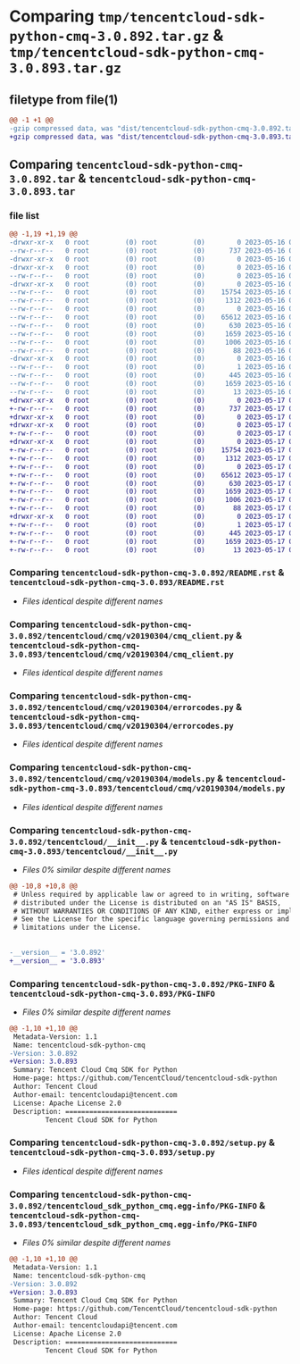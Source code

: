 # Comparing `tmp/tencentcloud-sdk-python-cmq-3.0.892.tar.gz` & `tmp/tencentcloud-sdk-python-cmq-3.0.893.tar.gz`

## filetype from file(1)

```diff
@@ -1 +1 @@
-gzip compressed data, was "dist/tencentcloud-sdk-python-cmq-3.0.892.tar", last modified: Tue May 16 00:33:00 2023, max compression
+gzip compressed data, was "dist/tencentcloud-sdk-python-cmq-3.0.893.tar", last modified: Wed May 17 03:27:28 2023, max compression
```

## Comparing `tencentcloud-sdk-python-cmq-3.0.892.tar` & `tencentcloud-sdk-python-cmq-3.0.893.tar`

### file list

```diff
@@ -1,19 +1,19 @@
-drwxr-xr-x   0 root         (0) root         (0)        0 2023-05-16 00:33:00.000000 tencentcloud-sdk-python-cmq-3.0.892/
--rw-r--r--   0 root         (0) root         (0)      737 2023-05-16 00:33:00.000000 tencentcloud-sdk-python-cmq-3.0.892/README.rst
-drwxr-xr-x   0 root         (0) root         (0)        0 2023-05-16 00:33:00.000000 tencentcloud-sdk-python-cmq-3.0.892/tencentcloud/
-drwxr-xr-x   0 root         (0) root         (0)        0 2023-05-16 00:33:00.000000 tencentcloud-sdk-python-cmq-3.0.892/tencentcloud/cmq/
--rw-r--r--   0 root         (0) root         (0)        0 2023-05-16 00:33:00.000000 tencentcloud-sdk-python-cmq-3.0.892/tencentcloud/cmq/__init__.py
-drwxr-xr-x   0 root         (0) root         (0)        0 2023-05-16 00:33:00.000000 tencentcloud-sdk-python-cmq-3.0.892/tencentcloud/cmq/v20190304/
--rw-r--r--   0 root         (0) root         (0)    15754 2023-05-16 00:33:00.000000 tencentcloud-sdk-python-cmq-3.0.892/tencentcloud/cmq/v20190304/cmq_client.py
--rw-r--r--   0 root         (0) root         (0)     1312 2023-05-16 00:33:00.000000 tencentcloud-sdk-python-cmq-3.0.892/tencentcloud/cmq/v20190304/errorcodes.py
--rw-r--r--   0 root         (0) root         (0)        0 2023-05-16 00:33:00.000000 tencentcloud-sdk-python-cmq-3.0.892/tencentcloud/cmq/v20190304/__init__.py
--rw-r--r--   0 root         (0) root         (0)    65612 2023-05-16 00:33:00.000000 tencentcloud-sdk-python-cmq-3.0.892/tencentcloud/cmq/v20190304/models.py
--rw-r--r--   0 root         (0) root         (0)      630 2023-05-16 00:33:00.000000 tencentcloud-sdk-python-cmq-3.0.892/tencentcloud/__init__.py
--rw-r--r--   0 root         (0) root         (0)     1659 2023-05-16 00:33:00.000000 tencentcloud-sdk-python-cmq-3.0.892/PKG-INFO
--rw-r--r--   0 root         (0) root         (0)     1006 2023-05-16 00:33:00.000000 tencentcloud-sdk-python-cmq-3.0.892/setup.py
--rw-r--r--   0 root         (0) root         (0)       88 2023-05-16 00:33:00.000000 tencentcloud-sdk-python-cmq-3.0.892/setup.cfg
-drwxr-xr-x   0 root         (0) root         (0)        0 2023-05-16 00:33:00.000000 tencentcloud-sdk-python-cmq-3.0.892/tencentcloud_sdk_python_cmq.egg-info/
--rw-r--r--   0 root         (0) root         (0)        1 2023-05-16 00:33:00.000000 tencentcloud-sdk-python-cmq-3.0.892/tencentcloud_sdk_python_cmq.egg-info/dependency_links.txt
--rw-r--r--   0 root         (0) root         (0)      445 2023-05-16 00:33:00.000000 tencentcloud-sdk-python-cmq-3.0.892/tencentcloud_sdk_python_cmq.egg-info/SOURCES.txt
--rw-r--r--   0 root         (0) root         (0)     1659 2023-05-16 00:33:00.000000 tencentcloud-sdk-python-cmq-3.0.892/tencentcloud_sdk_python_cmq.egg-info/PKG-INFO
--rw-r--r--   0 root         (0) root         (0)       13 2023-05-16 00:33:00.000000 tencentcloud-sdk-python-cmq-3.0.892/tencentcloud_sdk_python_cmq.egg-info/top_level.txt
+drwxr-xr-x   0 root         (0) root         (0)        0 2023-05-17 03:27:28.000000 tencentcloud-sdk-python-cmq-3.0.893/
+-rw-r--r--   0 root         (0) root         (0)      737 2023-05-17 03:27:28.000000 tencentcloud-sdk-python-cmq-3.0.893/README.rst
+drwxr-xr-x   0 root         (0) root         (0)        0 2023-05-17 03:27:28.000000 tencentcloud-sdk-python-cmq-3.0.893/tencentcloud/
+drwxr-xr-x   0 root         (0) root         (0)        0 2023-05-17 03:27:28.000000 tencentcloud-sdk-python-cmq-3.0.893/tencentcloud/cmq/
+-rw-r--r--   0 root         (0) root         (0)        0 2023-05-17 03:27:28.000000 tencentcloud-sdk-python-cmq-3.0.893/tencentcloud/cmq/__init__.py
+drwxr-xr-x   0 root         (0) root         (0)        0 2023-05-17 03:27:28.000000 tencentcloud-sdk-python-cmq-3.0.893/tencentcloud/cmq/v20190304/
+-rw-r--r--   0 root         (0) root         (0)    15754 2023-05-17 03:27:28.000000 tencentcloud-sdk-python-cmq-3.0.893/tencentcloud/cmq/v20190304/cmq_client.py
+-rw-r--r--   0 root         (0) root         (0)     1312 2023-05-17 03:27:28.000000 tencentcloud-sdk-python-cmq-3.0.893/tencentcloud/cmq/v20190304/errorcodes.py
+-rw-r--r--   0 root         (0) root         (0)        0 2023-05-17 03:27:28.000000 tencentcloud-sdk-python-cmq-3.0.893/tencentcloud/cmq/v20190304/__init__.py
+-rw-r--r--   0 root         (0) root         (0)    65612 2023-05-17 03:27:28.000000 tencentcloud-sdk-python-cmq-3.0.893/tencentcloud/cmq/v20190304/models.py
+-rw-r--r--   0 root         (0) root         (0)      630 2023-05-17 03:27:28.000000 tencentcloud-sdk-python-cmq-3.0.893/tencentcloud/__init__.py
+-rw-r--r--   0 root         (0) root         (0)     1659 2023-05-17 03:27:28.000000 tencentcloud-sdk-python-cmq-3.0.893/PKG-INFO
+-rw-r--r--   0 root         (0) root         (0)     1006 2023-05-17 03:27:28.000000 tencentcloud-sdk-python-cmq-3.0.893/setup.py
+-rw-r--r--   0 root         (0) root         (0)       88 2023-05-17 03:27:28.000000 tencentcloud-sdk-python-cmq-3.0.893/setup.cfg
+drwxr-xr-x   0 root         (0) root         (0)        0 2023-05-17 03:27:28.000000 tencentcloud-sdk-python-cmq-3.0.893/tencentcloud_sdk_python_cmq.egg-info/
+-rw-r--r--   0 root         (0) root         (0)        1 2023-05-17 03:27:28.000000 tencentcloud-sdk-python-cmq-3.0.893/tencentcloud_sdk_python_cmq.egg-info/dependency_links.txt
+-rw-r--r--   0 root         (0) root         (0)      445 2023-05-17 03:27:28.000000 tencentcloud-sdk-python-cmq-3.0.893/tencentcloud_sdk_python_cmq.egg-info/SOURCES.txt
+-rw-r--r--   0 root         (0) root         (0)     1659 2023-05-17 03:27:28.000000 tencentcloud-sdk-python-cmq-3.0.893/tencentcloud_sdk_python_cmq.egg-info/PKG-INFO
+-rw-r--r--   0 root         (0) root         (0)       13 2023-05-17 03:27:28.000000 tencentcloud-sdk-python-cmq-3.0.893/tencentcloud_sdk_python_cmq.egg-info/top_level.txt
```

### Comparing `tencentcloud-sdk-python-cmq-3.0.892/README.rst` & `tencentcloud-sdk-python-cmq-3.0.893/README.rst`

 * *Files identical despite different names*

### Comparing `tencentcloud-sdk-python-cmq-3.0.892/tencentcloud/cmq/v20190304/cmq_client.py` & `tencentcloud-sdk-python-cmq-3.0.893/tencentcloud/cmq/v20190304/cmq_client.py`

 * *Files identical despite different names*

### Comparing `tencentcloud-sdk-python-cmq-3.0.892/tencentcloud/cmq/v20190304/errorcodes.py` & `tencentcloud-sdk-python-cmq-3.0.893/tencentcloud/cmq/v20190304/errorcodes.py`

 * *Files identical despite different names*

### Comparing `tencentcloud-sdk-python-cmq-3.0.892/tencentcloud/cmq/v20190304/models.py` & `tencentcloud-sdk-python-cmq-3.0.893/tencentcloud/cmq/v20190304/models.py`

 * *Files identical despite different names*

### Comparing `tencentcloud-sdk-python-cmq-3.0.892/tencentcloud/__init__.py` & `tencentcloud-sdk-python-cmq-3.0.893/tencentcloud/__init__.py`

 * *Files 0% similar despite different names*

```diff
@@ -10,8 +10,8 @@
 # Unless required by applicable law or agreed to in writing, software
 # distributed under the License is distributed on an "AS IS" BASIS,
 # WITHOUT WARRANTIES OR CONDITIONS OF ANY KIND, either express or implied.
 # See the License for the specific language governing permissions and
 # limitations under the License.
 
 
-__version__ = '3.0.892'
+__version__ = '3.0.893'
```

### Comparing `tencentcloud-sdk-python-cmq-3.0.892/PKG-INFO` & `tencentcloud-sdk-python-cmq-3.0.893/PKG-INFO`

 * *Files 0% similar despite different names*

```diff
@@ -1,10 +1,10 @@
 Metadata-Version: 1.1
 Name: tencentcloud-sdk-python-cmq
-Version: 3.0.892
+Version: 3.0.893
 Summary: Tencent Cloud Cmq SDK for Python
 Home-page: https://github.com/TencentCloud/tencentcloud-sdk-python
 Author: Tencent Cloud
 Author-email: tencentcloudapi@tencent.com
 License: Apache License 2.0
 Description: ============================
         Tencent Cloud SDK for Python
```

### Comparing `tencentcloud-sdk-python-cmq-3.0.892/setup.py` & `tencentcloud-sdk-python-cmq-3.0.893/setup.py`

 * *Files identical despite different names*

### Comparing `tencentcloud-sdk-python-cmq-3.0.892/tencentcloud_sdk_python_cmq.egg-info/PKG-INFO` & `tencentcloud-sdk-python-cmq-3.0.893/tencentcloud_sdk_python_cmq.egg-info/PKG-INFO`

 * *Files 0% similar despite different names*

```diff
@@ -1,10 +1,10 @@
 Metadata-Version: 1.1
 Name: tencentcloud-sdk-python-cmq
-Version: 3.0.892
+Version: 3.0.893
 Summary: Tencent Cloud Cmq SDK for Python
 Home-page: https://github.com/TencentCloud/tencentcloud-sdk-python
 Author: Tencent Cloud
 Author-email: tencentcloudapi@tencent.com
 License: Apache License 2.0
 Description: ============================
         Tencent Cloud SDK for Python
```

